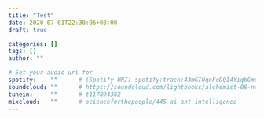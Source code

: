 ```yaml
---
title: "Test"
date: 2020-07-01T22:30:06+08:00
draft: true

categories: []
tags: []
author: ""

# Set your audio url for
spotify:    ""      # (Spotify URI) spotify:track:43mGIUqxFoDQI4YiqbGmqd
soundcloud: ""      # https://soundcloud.com/lightbooks/alchemist-08-new-world-order-snip
tunein:     ""      # t117894382
mixcloud:   ""      # scienceforthepeople/445-ai-ant-intelligence
---
```

